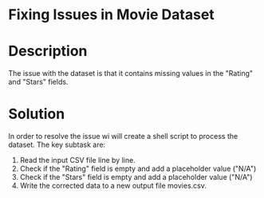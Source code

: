 # Fixing Issues in Movie Dataset

# Description

The issue with the dataset is that it contains missing values in the "Rating" and "Stars" fields. 

# Solution

In order to resolve the issue wi will create a shell script to process the dataset. The key subtask are: 
1. Read the input CSV file line by line.
2. Check if the "Rating" field is empty and add a placeholder value ("N/A") 
3. Check if the "Stars" field is empty and add a placeholder value ("N/A") 
4. Write the corrected data to a new output file movies.csv.

